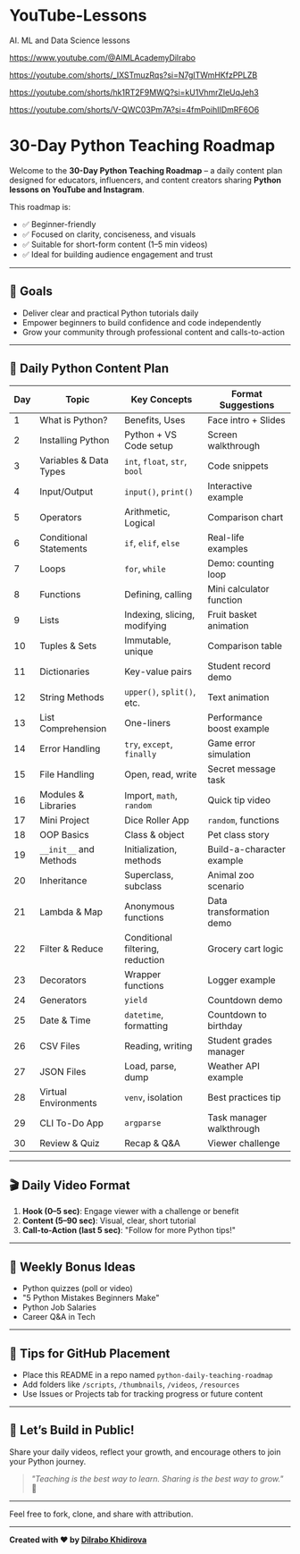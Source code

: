 # YouTube-Lessons
AI. ML and Data Science lessons

https://www.youtube.com/@AIMLAcademyDilrabo

https://youtube.com/shorts/_IXSTmuzRqs?si=N7gITWmHKfzPPLZB

https://youtube.com/shorts/hk1RT2F9MWQ?si=kU1VhmrZIeUqJeh3

https://youtube.com/shorts/V-QWC03Pm7A?si=4fmPoihIIDmRF6O6

# 30-Day Python Teaching Roadmap

Welcome to the **30-Day Python Teaching Roadmap** – a daily content plan designed for educators, influencers, and content creators sharing **Python lessons on YouTube and Instagram**.

This roadmap is:
- ✅ Beginner-friendly
- ✅ Focused on clarity, conciseness, and visuals
- ✅ Suitable for short-form content (1–5 min videos)
- ✅ Ideal for building audience engagement and trust

---

## 🎯 Goals
- Deliver clear and practical Python tutorials daily
- Empower beginners to build confidence and code independently
- Grow your community through professional content and calls-to-action

---

## 📅 Daily Python Content Plan

| Day | Topic | Key Concepts | Format Suggestions |
|-----|-------|--------------|---------------------|
| 1 | What is Python? | Benefits, Uses | Face intro + Slides |
| 2 | Installing Python | Python + VS Code setup | Screen walkthrough |
| 3 | Variables & Data Types | `int`, `float`, `str`, `bool` | Code snippets |
| 4 | Input/Output | `input()`, `print()` | Interactive example |
| 5 | Operators | Arithmetic, Logical | Comparison chart |
| 6 | Conditional Statements | `if`, `elif`, `else` | Real-life examples |
| 7 | Loops | `for`, `while` | Demo: counting loop |
| 8 | Functions | Defining, calling | Mini calculator function |
| 9 | Lists | Indexing, slicing, modifying | Fruit basket animation |
| 10 | Tuples & Sets | Immutable, unique | Comparison table |
| 11 | Dictionaries | Key-value pairs | Student record demo |
| 12 | String Methods | `upper()`, `split()`, etc. | Text animation |
| 13 | List Comprehension | One-liners | Performance boost example |
| 14 | Error Handling | `try`, `except`, `finally` | Game error simulation |
| 15 | File Handling | Open, read, write | Secret message task |
| 16 | Modules & Libraries | Import, `math`, `random` | Quick tip video |
| 17 | Mini Project | Dice Roller App | `random`, functions |
| 18 | OOP Basics | Class & object | Pet class story |
| 19 | `__init__` and Methods | Initialization, methods | Build-a-character example |
| 20 | Inheritance | Superclass, subclass | Animal zoo scenario |
| 21 | Lambda & Map | Anonymous functions | Data transformation demo |
| 22 | Filter & Reduce | Conditional filtering, reduction | Grocery cart logic |
| 23 | Decorators | Wrapper functions | Logger example |
| 24 | Generators | `yield` | Countdown demo |
| 25 | Date & Time | `datetime`, formatting | Countdown to birthday |
| 26 | CSV Files | Reading, writing | Student grades manager |
| 27 | JSON Files | Load, parse, dump | Weather API example |
| 28 | Virtual Environments | `venv`, isolation | Best practices tip |
| 29 | CLI To-Do App | `argparse` | Task manager walkthrough |
| 30 | Review & Quiz | Recap & Q&A | Viewer challenge |

---

## 🎬 Daily Video Format

1. **Hook (0–5 sec)**: Engage viewer with a challenge or benefit
2. **Content (5–90 sec)**: Visual, clear, short tutorial
3. **Call-to-Action (last 5 sec)**: "Follow for more Python tips!"

---

## 📌 Weekly Bonus Ideas
- Python quizzes (poll or video)
- "5 Python Mistakes Beginners Make"
- Python Job Salaries
- Career Q&A in Tech

---

## 📂 Tips for GitHub Placement
- Place this README in a repo named `python-daily-teaching-roadmap`
- Add folders like `/scripts`, `/thumbnails`, `/videos`, `/resources`
- Use Issues or Projects tab for tracking progress or future content

---

## 🚀 Let’s Build in Public!
Share your daily videos, reflect your growth, and encourage others to join your Python journey.

> _"Teaching is the best way to learn. Sharing is the best way to grow."_ 🌱

---

Feel free to fork, clone, and share with attribution.

---
**Created with ❤️ by [Dilrabo Khidirova](https://github.com/yourusername)**

